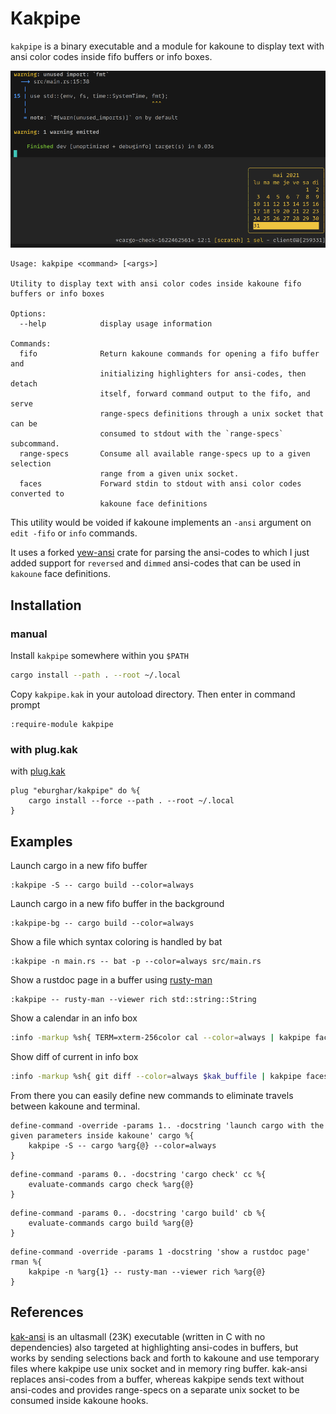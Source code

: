 # Kakpipe

`kakpipe` is a binary executable and a module for kakoune to display text with ansi color codes inside fifo buffers
or info boxes.

![kakpipe](kakpipe.png?raw=true "colors in kakoune fifo buffer and info box")

```
Usage: kakpipe <command> [<args>]

Utility to display text with ansi color codes inside kakoune fifo buffers or info boxes

Options:
  --help            display usage information

Commands:
  fifo              Return kakoune commands for opening a fifo buffer and
                    initializing highlighters for ansi-codes, then detach
                    itself, forward command output to the fifo, and serve
                    range-specs definitions through a unix socket that can be
                    consumed to stdout with the `range-specs` subcommand.
  range-specs       Consume all available range-specs up to a given selection
                    range from a given unix socket.
  faces             Forward stdin to stdout with ansi color codes converted to
                    kakoune face definitions
```

This utility would be voided if kakoune implements an `-ansi` argument on `edit -fifo` or `info` commands.

It uses a forked [yew-ansi](https://github.com/eburghar/yew-ansi.git) crate for parsing the ansi-codes to which I just
added support for `reversed` and `dimmed` ansi-codes that can be used in `kakoune` face definitions.

## Installation

### manual

Install `kakpipe` somewhere within you `$PATH`

```sh
cargo install --path . --root ~/.local
```

Copy `kakpipe.kak` in your autoload directory. Then enter in command prompt

```
:require-module kakpipe
```

### with plug.kak

with [plug.kak](https://github.com/andreyorst/plug.kak)

```
plug "eburghar/kakpipe" do %{
	cargo install --force --path . --root ~/.local
}
```

## Examples

Launch cargo in a new fifo buffer

```
:kakpipe -S -- cargo build --color=always
```

Launch cargo in a new fifo buffer in the background

```
:kakpipe-bg -- cargo build --color=always
```

Show a file which syntax coloring is handled by bat

```
:kakpipe -n main.rs -- bat -p --color=always src/main.rs
```

Show a rustdoc page in a buffer using [rusty-man](https://git.sr.ht/~ireas/rusty-man)

```
:kakpipe -- rusty-man --viewer rich std::string::String
```

Show a calendar in an info box

```sh
:info -markup %sh{ TERM=xterm-256color cal --color=always | kakpipe faces }
```

Show diff of current in info box

```sh
:info -markup %sh{ git diff --color=always $kak_buffile | kakpipe faces }
```

From there you can easily define new commands to eliminate travels between kakoune and terminal.

```
define-command -override -params 1.. -docstring 'launch cargo with the given parameters inside kakoune' cargo %{
	kakpipe -S -- cargo %arg{@} --color=always
}
```

```
define-command -params 0.. -docstring 'cargo check' cc %{
	evaluate-commands cargo check %arg{@}
}
```

```
define-command -params 0.. -docstring 'cargo build' cb %{
	evaluate-commands cargo build %arg{@}
}
```

```
define-command -override -params 1 -docstring 'show a rustdoc page' rman %{
	kakpipe -n %arg{1} -- rusty-man --viewer rich %arg{@}
}
```

## References

[kak-ansi](https://github.com/eraserhd/kak-ansi) is an ultasmall (23K) executable (written in C with no dependencies)
also targeted at highlighting ansi-codes in buffers, but works by sending selections back and forth to kakoune
and use temporary files where kakpipe use unix socket and in memory ring buffer. kak-ansi replaces ansi-codes from
a buffer, whereas kakpipe sends text without ansi-codes and provides range-specs on a separate unix socket to be
consumed inside kakoune hooks.
